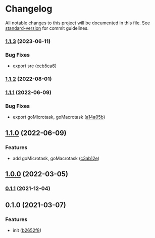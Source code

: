 # Changelog

All notable changes to this project will be documented in this file. See [standard-version](https://github.com/conventional-changelog/standard-version) for commit guidelines.

### [1.1.3](https://github.com/BlackGlory/go/compare/v1.1.2...v1.1.3) (2023-06-11)


### Bug Fixes

* export src ([ccb5ca6](https://github.com/BlackGlory/go/commit/ccb5ca6f5395bd49cf4cf9cf2cc043fab28396df))

### [1.1.2](https://github.com/BlackGlory/go/compare/v1.1.1...v1.1.2) (2022-08-01)

### [1.1.1](https://github.com/BlackGlory/go/compare/v1.1.0...v1.1.1) (2022-06-09)


### Bug Fixes

* export goMicrotask, goMacrotask ([a14a05b](https://github.com/BlackGlory/go/commit/a14a05b0fb3bb63f13b70bd9e2c6678be27e25e5))

## [1.1.0](https://github.com/BlackGlory/go/compare/v1.0.0...v1.1.0) (2022-06-09)


### Features

* add goMicrotask, goMacrotask ([c3ab12e](https://github.com/BlackGlory/go/commit/c3ab12ee6ffc89fb42e81535f9c04fc8cbd8feec))

## [1.0.0](https://github.com/BlackGlory/go/compare/v0.1.1...v1.0.0) (2022-03-05)

### [0.1.1](https://github.com/BlackGlory/go/compare/v0.1.0...v0.1.1) (2021-12-04)

## 0.1.0 (2021-03-07)


### Features

* init ([b2652f8](https://github.com/BlackGlory/go/commit/b2652f8dd0a851cecc4bd3772c37e764913d0e81))
